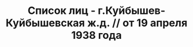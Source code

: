 ---
title: Список лиц - г.Куйбышев-Куйбышевская ж.д. // от 19 апреля 1938 года
description: РГАСПИ, ф.17, оп.171, дело 416, лист 189
images:
- /disk/pictures/v08/17-171-416-189.jpg
- /disk/pictures/v08/17-171-416-190.jpg
- /disk/pictures/v08/17-171-416-191.jpg
- /disk/pictures/v08/17-171-416-192.jpg
---